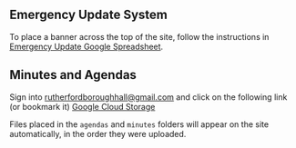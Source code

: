 ## Emergency Update System

To place a banner across the top of the site, follow the instructions in [Emergency Update Google Spreadsheet](https://docs.google.com/spreadsheets/d/16Y8NNYSn0yBWrtK3lStuFxJCxg7PThJpmBBxhUFsWvw/edit).

## Minutes and Agendas

Sign into rutherfordboroughhall@gmail.com and click on the following link (or bookmark it) [Google Cloud Storage](https://console.cloud.google.com/storage/browser/static.rutherford-nj.com/borough-clerk/mayor-and-council/?project=rutherford-nj) 

Files placed in the `agendas` and `minutes` folders will appear on the site automatically, in the order they were uploaded.